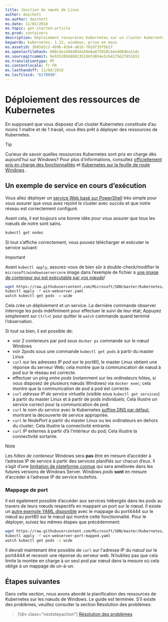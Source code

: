 ```yaml
---
title: Jonction de nœuds de Linux
author: daschott
ms.author: daschott
ms.date: 11/02/2018
ms.topic: get-started-article
ms.prod: containers
description: Déploiement resoureces Kubernetes sur un cluster Kubernetes de systèmes d’exploitation mixtes.
keywords: kubernetes, 1.12, windows, prise en main
ms.assetid: 3b05d2c2-4b9b-42b4-a61b-702df35f5b17
ms.openlocfilehash: 608cda1494d03da59e8a875910c8eedd04ba11dc
ms.sourcegitcommit: 8e9252856869135196fd054e3cb417562f851b51
ms.translationtype: MT
ms.contentlocale: fr-FR
ms.lasthandoff: 11/08/2018
ms.locfileid: "6178998"
---
```

# <a name="deploying-kubernetes-resources"></a>Déploiement des ressources de Kubernetes #
En supposant que vous disposez d’un cluster Kubernetes constituée d’au moins 1 maître et de 1 travail, vous êtes prêt à déployer des ressources de Kubernetes.
> [!TIP] 
> Curieux de savoir quelles ressources Kubernetes sont pris en charge dès aujourd'hui sur Windows? Pour plus d’informations, consultez [officiellement pris en charge des fonctionnalités](https://kubernetes.io/docs/getting-started-guides/windows/#supported-features) et [Kubernetes sur la feuille de route Windows](https://trello.com/b/rjTqrwjl/windows-k8s-roadmap) .


## <a name="running-a-sample-service"></a>Un exemple de service en cours d’exécution ##
Vous allez déployer un [service Web basé sur PowerShell](https://github.com/Microsoft/SDN/blob/master/Kubernetes/WebServer.yaml) très simple pour vous assurer que vous avez rejoint le cluster avec succès et que notre réseau est correctement configuré.

Avant cela, il est toujours une bonne idée pour vous assurer que tous les nœuds de notre sont sains.
```bash
kubectl get nodes
```

Si tout s’affiche correctement, vous pouvez télécharger et exécuter le service suivant:
> [!Important] 
> Avant `kubectl apply`, assurez-vous de bien sûr à double-check/modifier le `microsoft/windowsservercore` image dans l’exemple de fichier à [une image de conteneur qui est exécutable par vos nœuds](https://docs.microsoft.com/en-us/virtualization/windowscontainers/deploy-containers/version-compatibility#choosing-container-os-versions)!

```bash
wget https://raw.githubusercontent.com/Microsoft/SDN/master/Kubernetes/flannel/l2bridge/manifests/simpleweb.yml -O win-webserver.yaml
kubectl apply -f win-webserver.yaml
watch kubectl get pods -o wide
```

Cela crée un déploiement et un service. La dernière commande observer interroge les pods indéfiniment pour effectuer le suivi de leur état; Appuyez simplement sur `Ctrl+C` pour quitter le `watch` commande quand terminé l’observation.

Si tout va bien, il est possible de:

  - voir 2 conteneurs par pod sous `docker ps` commande sur le nœud Windows
  - voir 2pods sous une commande `kubectl get pods` à partir du master Linux
  - `curl` sur les adresses IP *pod* sur le port80, le master Linux obtient une réponse du serveur Web; cela montre que la communication de nœud à pod sur le réseau est correcte.
  - effectuer un ping *entre pods* (notamment sur les ordinateurs hôtes, si vous disposez de plusieurs nœuds Windows) via `docker exec`; cela montre que la communication de pod à pod est correcte.
  - `curl` *adresse IP de service* virtuelle (visible sous `kubectl get services`) à partir du master Linux et à partir de pods individuels; Cela illustre un service correct pour la communication de pod.
  - `curl` le *nom du service* avec le Kubernetes [suffixe DNS par défaut](https://kubernetes.io/docs/concepts/services-networking/dns-pod-service/#services), montrant la découverte de service appropriée.
  - `curl` le *NodePort* à partir du master Linux ou les ordinateurs en dehors du cluster; Cela illustre la connectivité entrante.
  - `curl` IP externes à partir d’à l’intérieur du pod; Cela illustre la connectivité sortante.

> [!Note]  
> Les *hôtes de conteneur* Windows sera **pas** être en mesure d’accéder à l’adresse IP de service à partir des services planifiés sur chacun d’eux. Il s’agit d’une [limitation de plateforme connue](./common-problems.md#my-windows-node-cannot-access-my-services-using-the-service-ip) qui sera améliorée dans les futures versions de Windows Server. Windows *pods* **sont** en mesure d’accéder à l’adresse IP de service toutefois.

### <a name="port-mapping"></a>Mappage de port ### 
Il est également possible d’accéder aux services hébergés dans les pods au travers de leurs nœuds respectifs en mappant un port sur le nœud. Il existe un [autre exemple YAML disponible](https://github.com/Microsoft/SDN/blob/master/Kubernetes/PortMapping.yaml) avec le mappage du port4444 sur le nœud au port80 sur le nœud qui montre cette fonctionnalité. Pour le déployer, suivez les mêmes étapes que précédemment:

```bash
wget https://raw.githubusercontent.com/Microsoft/SDN/master/Kubernetes/PortMapping.yaml -O win-webserver-port-mapped.yaml
kubectl apply -f win-webserver-port-mapped.yaml
watch kubectl get pods -o wide
```

Il devrait maintenant être possible de `curl` sur l'adresse IP du *nœud* sur le port4444 et recevoir une réponse du serveur web. N’oubliez pas que cela limite la montée en charge à un seul pod par nœud dans la mesure où cela oblige à un mappage de un-à-un.


## <a name="next-steps"></a>Étapes suivantes ##
Dans cette section, nous avons abordé la planification des ressources de Kubernetes sur les nœuds de Windows. Le guide est terminée. S’il existe des problèmes, veuillez consulter la section Résolution des problèmes:

> [!div class="nextstepaction"]
> [Résolution des problèmes](./common-problems.md)